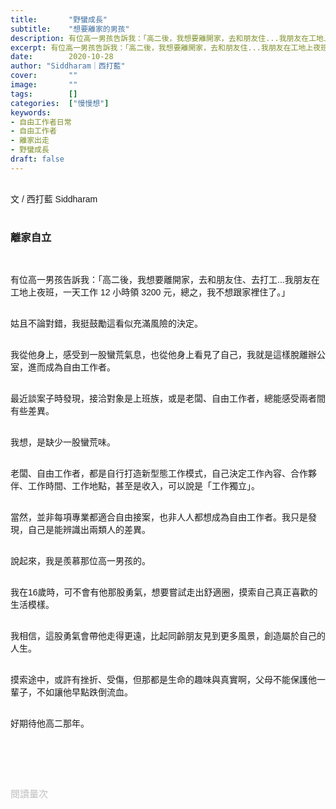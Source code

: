 ```yaml
---
title:       "野蠻成長"
subtitle:    "想要離家的男孩"
description: 有位高一男孩告訴我：「高二後，我想要離開家，去和朋友住...我朋友在工地上夜班，一天 12 小時領 3200 元，總之，我不想跟家裡住了。」
excerpt: 有位高一男孩告訴我：「高二後，我想要離開家，去和朋友住...我朋友在工地上夜班，一天 12 小時領 3200 元，總之，我不想跟家裡住了。」
date:        2020-10-28
author: "Siddharam｜西打藍"
cover:       ""
image:       ""
tags:        []
categories:  ["慢慢想"]
keywords:
- 自由工作者日常
- 自由工作者
- 離家出走
- 野蠻成長
draft: false
---
```


<article style="font-family: 'Noto Sans TC', '微軟正黑體', sans-serif; font-weight: 300;">

<br>文 / 西打藍 Siddharam<br><br>

<h3 class="article-h1-color">離家自立</h3><br>

有位高一男孩告訴我：「高二後，我想要離開家，去和朋友住、去打工...我朋友在工地上夜班，一天工作 12 小時領 3200 元，總之，我不想跟家裡住了。」<br><br>

姑且不論對錯，我挺鼓勵這看似充滿風險的決定。<br><br>

我從他身上，感受到一股蠻荒氣息，也從他身上看見了自己，我就是這樣脫離辦公室，進而成為自由工作者。<br><br>

最近談案子時發現，接洽對象是上班族，或是老闆、自由工作者，總能感受兩者間有些差異。<br><br>

我想，是缺少一股蠻荒味。<br><br>

老闆、自由工作者，都是自行打造新型態工作模式，自己決定工作內容、合作夥伴、工作時間、工作地點，甚至是收入，可以說是「工作獨立」。<br><br>

當然，並非每項專業都適合自由接案，也非人人都想成為自由工作者。我只是發現，自己是能辨識出兩類人的差異。<br><br>

說起來，我是羨慕那位高一男孩的。<br><br>

我在16歲時，可不會有他那股勇氣，想要嘗試走出舒適圈，摸索自己真正喜歡的生活模樣。<br><br>

我相信，這股勇氣會帶他走得更遠，比起同齡朋友見到更多風景，創造屬於自己的人生。<br><br>

摸索途中，或許有挫折、受傷，但那都是生命的趣味與真實啊，父母不能保護他一輩子，不如讓他早點跌倒流血。<br><br>

好期待他高二那年。<br><br>


<br><br><br>

</article>

<div style="color: #bfbfbf; font-size: 15px;" id="busuanzi_container_page_pv">
  閱讀量<span id="busuanzi_value_page_pv"></span>次
</div>

<script src="../../js/post.js"></script>




